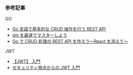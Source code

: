 ### 参考記事

GO

- [Go 言語で基本的な CRUD 操作を行う REST API](https://github.com/koga456/sample-api)
- [gin を最速でマスターしよう](https://qiita.com/Syoitu/items/8e7e3215fb7ac9dabc3a)
- [Go で CRUD 処理の REST API を作ろう〜React を添えて〜](https://qiita.com/2san/items/dd2c6d0449262a42b728)

JWT

- [【JWT】 入門](https://qiita.com/knaot0/items/8427918564400968bd2b)
- [セキュリティ視点からの JWT 入門](https://scgajge12.hatenablog.com/entry/jwt_security)
